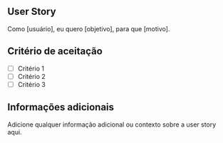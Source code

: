 ## User Story

Como [usuário], eu quero [objetivo], para que [motivo].

## Critério de aceitação

- [ ] Critério 1
- [ ] Critério 2
- [ ] Critério 3

## Informações adicionais

Adicione qualquer informação adicional ou contexto sobre a user story aqui.
